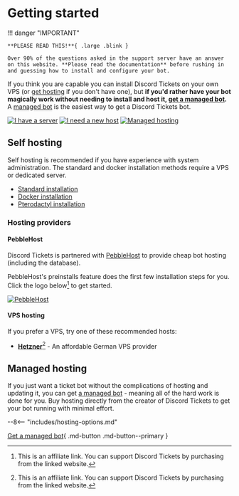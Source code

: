 # Getting started

!!! danger "IMPORTANT"

	**PLEASE READ THIS!**{ .large .blink }

	Over 90% of the questions asked in the support server have an answer on this website. **Please read the documentation** before rushing in and guessing how to install and configure your bot.

If you think you are capable you can install Discord Tickets on your own VPS (or [get hosting](#hosting-providers) if you don't have one), but **if you'd rather have your bot magically work without needing to install and host it, [get a managed bot](#managed-hosting).** A [managed bot](#managed-hosting) is the easiest way to get a Discord Tickets bot.

[![I have a server](/img/getting-started/btn1.png)](#self-hosting)
[![I need a new host](/img/getting-started/btn2.png)](#hosting-providers)
[![Managed hosting](/img/getting-started/btn3.png)](#managed-hosting)

## Self hosting

Self hosting is recommended if you have experience with system administration. The standard and docker installation methods require a VPS or dedicated server.

- [Standard installation](/installation/standard)
- [Docker installation](/installation/docker)
- [Pterodactyl installation](/installation/pterodactyl)

### Hosting providers

#### PebbleHost

Discord Tickets is partnered with [PebbleHost](https://billing.pebblehost.com/aff.php?aff=1841) to provide cheap bot hosting (including the database).

PebbleHost's preinstalls feature does the first few installation steps for you. Click the logo below[^1] to get started.

[![PebbleHost](https://img.eartharoid.me/insecure/rs:auto:150/plain/s3://eartharoid/sharex/21/10/pebblehost.webp)](https://billing.pebblehost.com/aff.php?aff=1841)

#### VPS hosting

If you prefer a VPS, try one of these recommended hosts:

- [**Hetzner**](https://www.hetzner.com/cloud)[^1] - An affordable German VPS provider

## Managed hosting

If you just want a ticket bot without the complications of hosting and updating it, you can get [a managed bot](/managed) - meaning all of the hard work is done for you. Buy hosting directly from the creator of Discord Tickets to get your bot running with minimal effort.

<!-- do not delete -->
--8<-- "includes/hosting-options.md"
<!-- /do not delete -->

[Get a managed bot](/managed){ .md-button .md-button--primary }

[^1]: This is an affiliate link. You can support Discord Tickets by purchasing from the linked website.